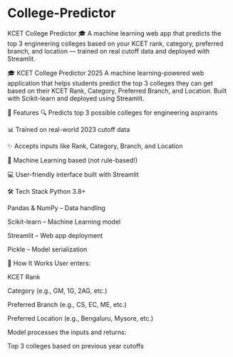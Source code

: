 # College-Predictor
KCET College Predictor 🎓 A machine learning web app that predicts the top 3 engineering colleges based on your KCET rank, category, preferred branch, and location — trained on real cutoff data and deployed with Streamlit.

🎓 KCET College Predictor 2025
A machine learning-powered web application that helps students predict the top 3 colleges they can get based on their KCET Rank, Category, Preferred Branch, and Location. Built with Scikit-learn and deployed using Streamlit.

📌 Features
🔍 Predicts top 3 possible colleges for engineering aspirants

📊 Trained on real-world 2023 cutoff data

✨ Accepts inputs like Rank, Category, Branch, and Location

🧠 Machine Learning based (not rule-based!)

💻 User-friendly interface built with Streamlit

🛠️ Tech Stack
Python 3.8+

Pandas & NumPy – Data handling

Scikit-learn – Machine Learning model

Streamlit – Web app deployment

Pickle – Model serialization

🚀 How It Works
User enters:

KCET Rank

Category (e.g., GM, 1G, 2AG, etc.)

Preferred Branch (e.g., CS, EC, ME, etc.)

Preferred Location (e.g., Bengaluru, Mysore, etc.)

Model processes the inputs and returns:

Top 3 colleges based on previous year cutoffs
